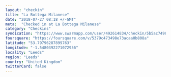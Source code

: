 ```yaml
---
layout: "checkin"
title: "La Bottega Milanese"
date: "2018-07-27 08:18 +/-GMT"
meta:  "Checked in at La Bottega Milanese"
category: "Checkins"
syndication: "https://www.swarmapp.com/user/492614834/checkin/5b5ac749838e5900392567b2"
foursquare: "https://foursquare.com/v/5379c473498e73acaa0b808a"
latitude: "53.79796287899763"
longitude: "-1.5480392271072956"
locality: "Leeds"
region: "Leeds"
country: "United Kingdom"
twitterCard: false
---
```


